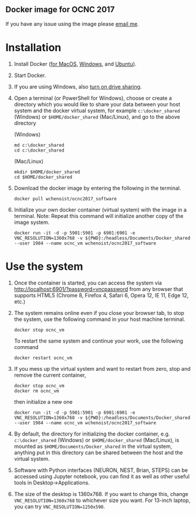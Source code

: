 ## Docker image for OCNC 2017

If you have any issue using the image please <a href="mailto:w.chen@oist.jp?Subject=OCNC2017%20docker%20issue" target="_top">email me</a>.

# Installation

1. Install Docker ([for MacOS](https://docs.docker.com/docker-for-mac/), [Windows](https://docs.docker.com/docker-for-windows/), and [Ubuntu](https://docs.docker.com/engine/installation/linux/ubuntu/)).

2. Start Docker.

3. If you are using Windows, also [turn on drive sharing](https://rominirani.com/docker-on-windows-mounting-host-directories-d96f3f056a2c#.w4v0e42tn).

4. Open a terminal (or PowerShell for Windows), choose or create a directory which you would like to share your data between your host system and the docker virtual system, for example `c:\docker_shared` (Windows) or `$HOME/docker_shared` (Mac/Linux), and go to the above directory

   (Windows)
   ```shell
   md c:\docker_shared
   cd c:\docker_shared
   ```
   (Mac/Linux)
   ```shell
   mkdir $HOME/docker_shared
   cd $HOME/docker_shared
   ```
   
5. Download the docker image by entering the following in the terminal.

   ```shell
   docker pull wchenoist/ocnc2017_software
   ```
   
6. Initialize your own docker container (virtual system) with the image in a terminal. Note: Repeat this command will initialize another copy of the image system.

   ```shell
   docker run -it -d -p 5901:5901 -p 6901:6901 -e  VNC_RESOLUTION=1360x768 -v ${PWD}:/headless/Documents/Docker_shared --user 1984 --name ocnc_vm wchenoist/ocnc2017_software
   ```   
   
# Use the system

1. Once the container is started, you can access the system via [http://localhost:6901/?password=vncpassword](http://localhost:6901/?password=vncpassword) from any browser that supports HTML5 (Chrome 8, Firefox 4, Safari 6, Opera 12, IE 11, Edge 12, etc.)

2. The system remains online even if you close your browser tab, to stop the system, use the following command in your host machine terminal.

   ```shell
   docker stop ocnc_vm
   ```
   To restart the same system and continue your work, use the following command

   ```shell
   docker restart ocnc_vm
   ```
3. If you mess up the virtual system and want to restart from zero, stop and remove the current container, 

   ```shell
   docker stop ocnc_vm
   docker rm ocnc_vm
   ```
   then initialize a new one
   
   ```shell
   docker run -it -d -p 5901:5901 -p 6901:6901 -e  VNC_RESOLUTION=1360x768 -v ${PWD}:/headless/Documents/Docker_shared --user 1984 --name ocnc_vm wchenoist/ocnc2017_software
   ```
4. By default, the directory for initializing the docker container, e.g. `c:\docker_shared` (Windows) or `$HOME/docker_shared` (Mac/Linux), is mounted as `$HOME/Documents/Docker_shared` in the virtual system, anything put in this directory can be shared between the host and the virtual system.

5. Software with Python interfaces (NEURON, NEST, Brian, STEPS) can be accessed using Jupyter notebook, you can find it as well as other useful tools in Desktop->Applications. 

5. The size of the desktop is 1360x768. If you want to change this, change `VNC_RESOLUTION=1360x768` to whichever size you want. For 13-inch laptop, you can try `VNC_RESOLUTION=1250x590`.

